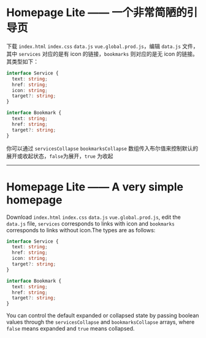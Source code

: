# Homepage Lite —— 一个非常简陋的引导页

下载 `index.html` `index.css` `data.js` `vue.global.prod.js`，编辑 `data.js` 文件，其中 `services` 对应的是有 icon 的链接，`bookmarks` 则对应的是无 icon 的链接。其类型如下：

```ts
interface Service {
  text: string;
  href: string;
  icon: string;
  target?: string;
}

interface Bookmark {
  text: string;
  href: string;
  target?: string;
}
```

你可以通过 `servicesCollapse` `bookmarksCollapse` 数组传入布尔值来控制默认的展开或收起状态，`false`为展开，`true` 为收起

---

# Homepage Lite —— A very simple homepage

Download `index.html` `index.css` `data.js` `vue.global.prod.js`, edit the `data.js` file, `services` corresponds to links with icon and `bookmarks` corresponds to links without icon.The types are as follows:

```ts
interface Service {
  text: string;
  href: string;
  icon: string;
  target?: string;
}

interface Bookmark {
  text: string;
  href: string;
  target?: string;
}
```

You can control the default expanded or collapsed state by passing boolean values through the `servicesCollapse` and `bookmarksCollapse` arrays, where `false` means expanded and `true` means collapsed.
